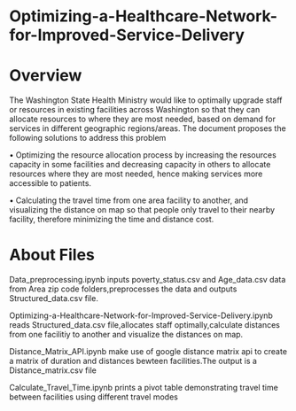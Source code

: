 # Optimizing-a-Healthcare-Network-for-Improved-Service-Delivery

# Overview
The Washington State Health Ministry would like to optimally upgrade staff or resources in existing facilities across Washington so that they can allocate resources to where they are most needed, based on demand for services in different geographic regions/areas. The document proposes the following solutions to address this problem 

•	Optimizing the resource allocation process by increasing the resources capacity in some facilities and decreasing capacity in others to allocate resources where they are most needed, hence making services more accessible to patients.

•	Calculating the travel time from one area facility to another, and visualizing the distance on map so that people only travel to their nearby facility, therefore minimizing the time and distance cost.

# About Files
Data_preprocessing.ipynb inputs poverty_status.csv and Age_data.csv data from Area zip code folders,preprocesses the data and outputs Structured_data.csv file.

Optimizing-a-Healthcare-Network-for-Improved-Service-Delivery.ipynb reads Structured_data.csv file,allocates staff optimally,calculate distances from one facilitiy to another and visualize the distances on map. 

Distance_Matrix_API.ipynb make use of google distance matrix api to create a matrix of duration and distances bewteen facilities.The output is a Distance_matrix.csv file

Calculate_Travel_Time.ipynb prints a pivot table demonstrating travel time between facilities using different travel modes





